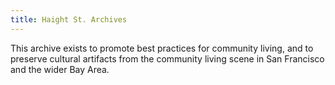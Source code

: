 ```yaml
---
title: Haight St. Archives
---
```

This archive exists to promote best practices for community living, and to preserve cultural artifacts from the community living scene in San Francisco and the wider Bay Area.

